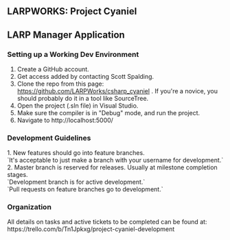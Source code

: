 # <h2>LARPWORKS: Project Cyaniel</h2>

<h2>LARP Manager Application</h2>

<h3>Setting up a Working Dev Environment</h3>

1. Create a GitHub account.
2. Get access added by contacting Scott Spalding.
3. Clone the repo from this page: https://github.com/LARPWorks/csharp_cyaniel .  If you're a novice, you should probably do it in a tool like SourceTree.
4. Open the project (.sln file) in Visual Studio.
5. Make sure the compiler is in "Debug" mode, and run the project.
6. Navigate to http://localhost:5000/

<h3>Development Guidelines</h3>
1. New features should go into feature branches.</br>
   `It's acceptable to just make a branch with your username for development.`
2. Master branch is reserved for releases. Usually at milestone completion stages.</br>
   `Development branch is for active development.`</br>
   `Pull requests on feature branches go to development.`

<h3>Organization</h3>
All details on tasks and active tickets to be completed can be found at:
https://trello.com/b/Tn1Jpkxg/project-cyaniel-development